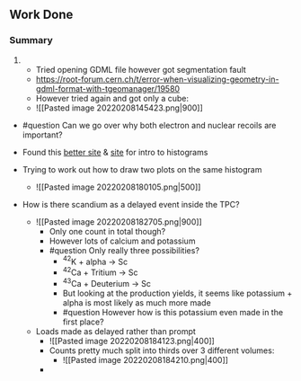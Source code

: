 ## Work Done
### Summary
1. - Tried opening GDML file however got segmentation fault
	- https://root-forum.cern.ch/t/error-when-visualizing-geometry-in-gdml-format-with-tgeomanager/19580
	- However tried again and got only a cube:
	- ![[Pasted image 20220208145423.png|900]]
- #question Can we go over why both electron and nuclear recoils are important?


- Found this [better site](https://root.cern/doc/master/classTTree.html#ac4016b174665a086fe16695aad3356e2) & [site](https://root.cern/doc/master/classROOT_1_1RDataFrame.html) for intro to histograms
- Trying to work out how to draw two plots on the same histogram
	- ![[Pasted image 20220208180105.png|500]]
- How is there scandium as a delayed event inside the TPC?
	- ![[Pasted image 20220208182705.png|900]]
		- Only one count in total though?
		- However lots of calcium and potassium
		- #question Only really three possibilities?
			- $^{42}$K + alpha -> Sc
			- $^{42}$Ca + Tritium -> Sc 
			- $^{43}$Ca + Deuterium -> Sc
			- But looking at the production yields, it seems like potassium + alpha is most likely as much more made
			- #question However how is this potassium even made in the first place?
	- Loads made as delayed rather than prompt
		- ![[Pasted image 20220208184123.png|400]]
		- Counts pretty much split into thirds over 3 different volumes:
			- ![[Pasted image 20220208184210.png|400]]
		- 